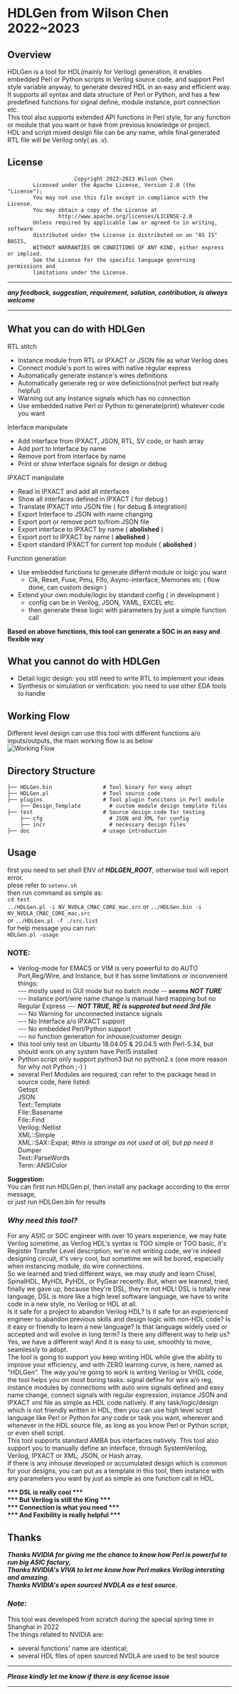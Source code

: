 # HDLGen from Wilson Chen 2022~2023

## Overview
  HDLGen is a tool for HDL(mainly for Verilog) generation, it enables embedded Perl or Python scripts in Verilog source code,  and support Perl style variable anyway, to generate desired HDL in an easy and efficient way. 
  It supports all syntax and data structure of Perl or Python, and has a few predefined functions for signal define, module instance, port connection etc.  
  This tool also supports extended API functions in Perl style, for any function or module that you want or have from previous knowledge or project.  
  HDL and script mixed design file can be any name, while final generated RTL file will be Verilog only( as .v).

## License 
                         Copyright 2022~2023 Wilson Chen                                                     
            Licensed under the Apache License, Version 2.0 (the "License");                            
            You may not use this file except in compliance with the License.                          
            You may obtain a copy of the License at                                                  
                    http://www.apache.org/licenses/LICENSE-2.0                                      
            Unless required by applicable law or agreed to in writing, software                    
            distributed under the License is distributed on an "AS IS" BASIS,                     
            WITHOUT WARRANTIES OR CONDITIONS OF ANY KIND, either express or implied.             
            See the License for the specific language governing permissions and                 
            limitations under the License.                                                     
   
****************************************************************************************
***any feedback, suggestion, requirement, solution, contribution, is always welcome***
****************************************************************************************
   
## What you can do with HDLGen 
RTL stitch
   * Instance module from RTL or IPXACT or JSON file as what Verilog does
   * Connect  module's port to wires with native regular express
   * Automatically generate instance's wires definitions
   * Automatically generate reg or wire definictions(not perfect but really helpful) 
   * Warning out any Instance signals which has no connection
   * Use embedded native Perl or Python to generate(print) whatever code you want

Interface manipulate
   * Add interface from IPXACT, JSON, RTL, SV code, or hash array
   * Add port to interface by name
   * Remove port from interface by name
   * Print or show interface signals for design or debug

IPXACT manipulate
   * Read in IPXACT and add all interfaces
   * Show all interfaces defined in IPXACT ( for debug )
   * Translate IPXACT into JSON file ( for debug & integration)
   * Export Interface to JSON with name changing
   * Export port or remove port to/from JSON file
   * Export interface to IPXACT by name ( **abolished** )
   * Export port to IPXACT by name ( **abolished** )
   * Export standard IPXACT for current top module ( **abolished** )
 
Function generation
   * Use embedded functions to generate differnt module or loigc you want
     * Clk, Reset, Fuse, Pmu, Fifo, Async-interface, Memories etc ( flow done, can custom design )
   * Extend your own module/logic by standard config ( in development )
	 * config can be in Verilog, JSON, YAML, EXCEL etc.
	 * then generate these logic with parameters by just a simple function call

**Based on above functions, this tool can generate a SOC in an easy and flexible way**

## What you cannot do with HDLGen 
   * Detail logic design: you still need to write RTL to implement your ideas 
   * Synthesis or simulation or verification: you need to use other EDA tools to handle
   
## Working Flow
   Different level design can use this tool with different functions a/o inputs/outputs, the main working flow is as below<br>
![Working Flow](https://github.com/WilsonChen003/HDLGen/blob/master/doc/WorkingFlow.PNG)
   
## Directory Structure   
    ├── HDLGen.bin                # Tool binary for easy adopt
    ├── HDLGen.pl                 # Tool source code
    ├── plugins                   # Tool plugin funcitons in Perl module
        ├── Design_Template         # custom module design template files
    ├── test                      # Source design code for testing
	    ├── cfg                     # JSON and XML for config
	    ├── incr                    # necessary design files
    ├── doc                       # usage introduction 

## Usage
   first you need to set shell ENV of ***HDLGEN_ROOT***, otherwise tool will report error.<br>
   plese refer to `setenv.sh`<br>
   then run command as simple as: <br>
   `cd test` <br>
   `../HDLGen.pl -i NV_NVDLA_CMAC_CORE_mac.src` or `../HDLGen.bin -i NV_NVDLA_CMAC_CORE_mac.src` <br>
   or `../HDLGen.pl -f ./src.list`<br>
   for help message you can run: <br>
   	`HDLGen.pl -usage`

### NOTE: 
* Verilog-mode for EMACS or VIM is very powerful to do AUTO Port,Reg/Wire, and Instance, but it has some limitations or inconvenient things:<br>
             --- mostly used in GUI mode but no batch mode -- ***seems NOT TURE*** <br>
	     --- Instance port/wire name change is manual hard mapping but no Regular Express --- ***NOT TRUE, RE is supproted but need 3rd file***<br>
	     --- No Warning for unconnected instance signals<br>
	     --- No Interface a/o IPXACT support<br>
	     --- No embedded Perl/Python support<br>
	     --- no function generation for inhouse/customer design
* this tool only test on Ubuntu 18.04.05 & 20.04.5 with Perl-5.34, but should work on any system have Perl5 installed
* Python script only support python3 but no python2.x (one more reason for why not Python ;-)  )            
* several Perl Modules are required, can refer to the package head in source code, here listed:<br>
                        Getopt<br>
                        JSON<br>
			Text::Template<br>
                        File::Basename<br>
                        File::Find<br>
			Verilog::Netlist<br>
                        XML::Simple<br>
                        XML::SAX::Expat; *#this is strange as not used at all, but pp need it*<br>
                        Dumper<br>
			Text::ParseWords<br>
                        Term::ANSIColor<br>
			
			
**Suggestion:**<br>
 You can first run HDLGen.pl, then install any package according to the error message,<br>
 or just run HDLGen.bin for results
	         

        


### ***Why need this tool?***<br>
  For any ASIC or SOC engineer with over 10 years experience, we may hate Verilog sometime, as Verilog HDL's syntax is TOO simple or TOO basic, it's Register Transfer Level description, we're not writing code, we're indeed designing circuit, it's very cool, but sometime we will be bored, especially when instancing module, do wire connections.<br>
   So we learned and tried different ways, we may study and learn Chisel, SpinalHDL, MyHDL PyHDL, or PyGear recently. But, when we learned, tried, finally we gave up, because they're DSL, they're not HDL! DSL is totally new language, DSL is more like a high level software language, we have to write code in a new style, no Verilog or HDL at all.<br>
   Is it safe for a project to abandon Verilog HDL? Is it safe for an experienced engineer to abandon previous skills and design logic with non-HDL code? Is it easy or friendly to learn a new language? Is that language widely used or accepted and will evolve in long term? Is there any different way to help us?<br>
   Yes, we have a different way! And it is easy to use, smoothly to move, seamlessly to adopt.<br>
   The tool is going to support you keep writing HDL while give the ability to improve your efficiency, and with ZERO learning curve, is here, named as "HDLGen".
   The way you're going to work is writing Verilog or VHDL code, the tool helps you on most boring tasks: signal define for wire a/o reg, instance modules by connections with auto wire signals defined and easy name change, connect signals with regular expression, instance JSON and IPXACT xml file as simple as HDL code natively. If any task/logic/design which is not friendly written in HDL, then you can use high level script language like Perl or Python for any code or task you want, wherever and whenever in the HDL source file, as long as you know Perl or Python script, or even shell script.<br>
   This tool supports standard AMBA bus interfaces natively. This tool also support you to manually define an interface, through SystemVerilog, Verilog, IPXACT or XML, JSON, or Hash array. <br>
   If there is any inhouse developed or accumulated design which is common for your designs, you can put as a template in this tool, then instance with any parameters you want by just as simple as one function call in HDL. <br>


__*** DSL is really cool ***__<br>
__*** But Verilog is still the King ***__<br>
__*** Connection is what you need ***__<br>
__*** And Fexibility is really helpful ***__<br>


## Thanks
***Thanks NVIDIA for giving me the chance to know how Perl is powerful to run big ASIC factory,***<br>
***Thanks NVIDIA's VIVA to let me know how Perl makes Verilog intersting and amazing.***<br>
***Thanks NVIDIA's open sourced NVDLA as a test source.***<br>
                                          
### ***Note:***
This tool was developed from scratch during the special spring time in Shanghai in 2022<br>
The things related to NVIDIA are:<br>
  * several functions' name are identical;<br>
  * several HDL files of open sourced NVDLA are used to be test source<br>
	
 ***************************************************************
 ***Please kindly let me know if there is any license issue***
 ***************************************************************

